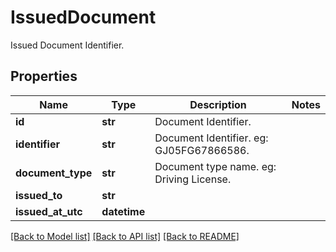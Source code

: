 # IssuedDocument

Issued Document Identifier.

## Properties
Name | Type | Description | Notes
------------ | ------------- | ------------- | -------------
**id** | **str** | Document Identifier. | 
**identifier** | **str** | Document Identifier. eg: GJ05FG67866586. | 
**document_type** | **str** | Document type name. eg: Driving License. | 
**issued_to** | **str** |  | 
**issued_at_utc** | **datetime** |  | 

[[Back to Model list]](../README.md#documentation-for-models) [[Back to API list]](../README.md#documentation-for-api-endpoints) [[Back to README]](../README.md)


